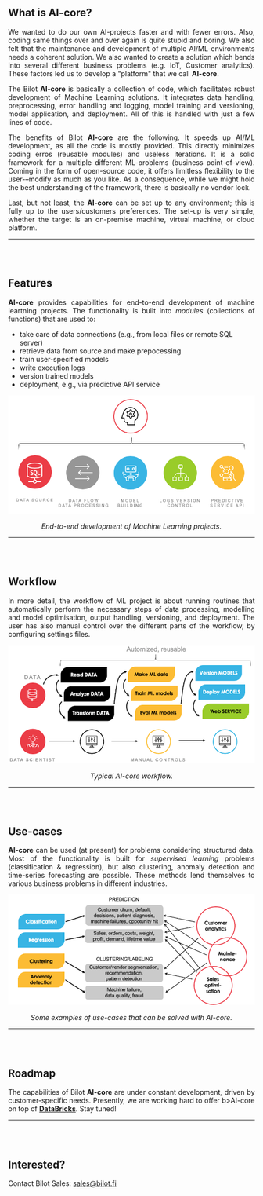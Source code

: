 
<br><br>
## What is AI-core?

<p style='text-align: justify;'>
We wanted to do our own AI-projects faster and with fewer errors. Also, coding same things over and over again is quite stupid and boring. We also felt that the maintenance and development of multiple AI/ML-environments needs a coherent solution. We also wanted to create a solution which bends into several different business problems (e.g. IoT, Customer analytics). These factors led us to develop a "platform" that we call <b>AI-core</b>.
</p>

<p style='text-align: justify;'>
The Bilot <b>AI-core</b> is basically a collection of code, which facilitates robust development of Machine Learning solutions. It integrates data handling, preprocessing, error handling and logging, model training and versioning, model application, and deployment. All of this is handled with just a few lines of code.
</p>

<p style='text-align: justify;'>
The benefits of Bilot <b>AI-core</b> are the following. It speeds up AI/ML development, as all the code is mostly provided. This directly minimizes coding erros (reusable modules) and useless iterations. It is a solid framework for a multiple different ML-problems (business point-of-view). Coming in the form of open-source code, it offers limitless flexibility to the user-–modify as much as you like. As a consequence, while we might hold the best understanding of the framework, there is basically no vendor lock.
</p>

<p style='text-align: justify;'>
Last, but not least, the <b>AI-core</b> can be set up to any environment; this is fully up to the users/customers preferences. The set-up is very simple, whether the target is an on-premise machine, virtual machine, or cloud platform.   
</p>

----

<br><br>
## Features
<p style='text-align: justify;'>
<b>AI-core</b> provides capabilities for end-to-end development of machine leartning projects. The functionality is built into <i>modules</i> (collections of functions) that are used to: 
</p>
<ul>
  <li>take care of data connections (e.g., from local files or remote SQL server)</li>
  <li>retrieve data from source and make prepocessing</li>
  <li>train user-specified models</li>
  <li>write execution logs</li>
  <li>version trained models</li>
  <li>deployment, e.g., via predictive API service</li>
</ul>


![](features.png)
<p style='text-align: center;'>
  <i>End-to-end development of Machine Learning projects.</i>
</p>

----

<br><br>
## Workflow
<p style='text-align: justify;'>
In more detail, the workflow of ML project is about running routines that automatically perform the necessary steps of data processing, modelling and model optimisation, output handling, versioning, and deployment. 
The user has also manual control over the different parts of the workflow, by configuring settings files. 
</p>

![](workflow.png)
<p style='text-align: center;'>
  <i>Typical AI-core workflow.</i>
</p>

----

<br><br>
## Use-cases
<p style='text-align: justify;'>
<b>AI-core</b> can be used (at present) for problems considering structured data. Most of the functionality is built for <i>supervised learning</i> problems (classification & regression), but also clustering, anomaly detection and time-series forecasting are possible. These methods lend themselves to various business problems in different industries. 
</p>

![](cases.png)
<p style='text-align: center;'>
  <i>Some examples of use-cases that can be solved with AI-core.</i>
</p>

----

<br><br>
## Roadmap
<p style='text-align: justify;'>
The capabilities of Bilot <b>AI-core</b> are under constant development, driven by customer-specific needs. Presently, we are working hard to offer b>AI-core</b> on top of <a href="https://azure.microsoft.com/en-us/services/databricks/"><b>DataBricks</b></a>. Stay tuned!
</p>

----

<br><br>
## Interested?

Contact Bilot Sales: sales@bilot.fi
